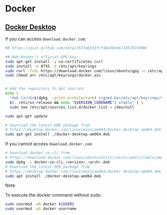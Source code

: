 # Docker

## [Docker Desktop](https://docs.docker.com/desktop/setup/install/linux/)

If you can access `download.docker.com`:
```bash
## https://gist.github.com/ebta/2537eb332fcf48e385e672d57015498c

## Add Docker's official GPG key:
sudo apt-get install -y ca-certificates curl
sudo install -m 0755 -d /etc/apt/keyrings
sudo curl -fsSL https://download.docker.com/linux/ubuntu/gpg -o /etc/apt/keyrings/docker.asc
sudo chmod a+r /etc/apt/keyrings/docker.asc


# Add the repository to Apt sources:
echo \
  "deb [arch=$(dpkg --print-architecture) signed-by=/etc/apt/keyrings/docker.asc] https://download.docker.com/linux/ubuntu \
  $(. /etc/os-release && echo "$VERSION_CODENAME") stable" | \
  sudo tee /etc/apt/sources.list.d/docker.list > /dev/null

sudo apt-get update

# Download the latest DEB package from
# https://desktop.docker.com/linux/main/amd64/docker-desktop-amd64.deb
sudo apt-get install ./docker-desktop-amd64.deb
```

If you cannot access `download.docker.com`:
```bash
# Download docker-ce-cli from
# https://download.docker.com/linux/ubuntu/dists/<dist>/pool/stable/amd64/docker-ce-cli_<version>_<arch>.deb
sudo dpkg -i docker-ce-cli_<version>_<arch>.deb
# Download the latest DEB package from
# https://desktop.docker.com/linux/main/amd64/docker-desktop-amd64.deb
sudo apt install ./docker-desktop-amd64.deb
```

> [!NOTE]
> To execute the docker command without sudo:
> ```bash
> sudo usermod -aG docker ${USER}
> sudo usermod -aG docker username
> ```

